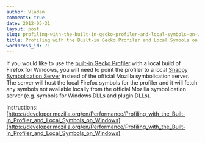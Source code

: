 ```yaml
---
author: Vladan
comments: true
date: 2012-05-31
layout: post
slug: profiling-with-the-built-in-gecko-profiler-and-local-symbols-on-windows
title: Profiling with the Built-in Gecko Profiler and Local Symbols on Windows
wordpress_id: 71
---
```

If you would like to use the [built-in Gecko Profiler](https://developer.mozilla.org/en/Performance/Profiling_with_the_Built-in_Profiler) with a local build of Firefox for Windows, you will need to point the profiler to a local [Snappy Symbolication Server](https://github.com/vdjeric/Snappy-Symbolication-Server/) instead of the official Mozilla symbolication server. The server will host the local Firefox symbols for the profiler and it will fetch any symbols not available locally from the official Mozilla symbolication server (e.g. symbols for Windows DLLs and plugin DLLs).

Instructions:  
[https://developer.mozilla.org/en/Performance/Profiling_with_the_Built-in_Profiler_and_Local_Symbols_on_Windows](https://developer.mozilla.org/en/Performance/Profiling_with_the_Built-in_Profiler_and_Local_Symbols_on_Windows)
